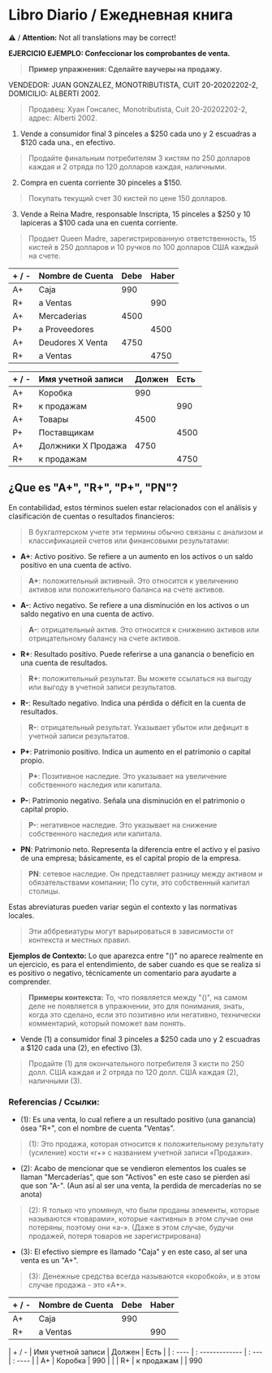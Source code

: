# Libro Diario / Ежедневная книга
⚠️ / **Attention:** Not all translations may be correct!

**EJERCICIO EJEMPLO: Confeccionar los comprobantes de venta.** 
>**Пример упражнения: Сделайте ваучеры на продажу.**

VENDEDOR: JUAN GONZALEZ, MONOTRIBUTISTA, CUIT 20-20202202-2, DOMICILIO: ALBERTI 2002.
>Продавец: Хуан Гонсалес, Monotributista, Cuit 20-20202202-2, адрес: Alberti 2002.

1. Vende a consumidor final 3 pinceles a $250 cada uno y 2 escuadras a $120 cada una., en efectivo.
>Продайте финальным потребителям 3 кистям по 250 долларов каждая и 2 отряда по 120 долларов каждая, наличными.
2. Compra en cuenta corriente 30 pinceles a $150.
>Покупать текущий счет 30 кистей по цене 150 долларов.
3. Vende a Reina Madre, responsable Inscripta, 15 pinceles a $250 y 10 lapiceras a $100 cada una en cuenta corriente.
>Продает Queen Madre, зарегистрированную ответственность, 15 кистей в 250 долларов и 10 ручков по 100 долларов США каждый на счете.

| + / - | Nombre de Cuenta | Debe | Haber |
| :---- | :--------------- | :--- | :---- |
| A+    | Caja             | 990  |       |
| R+    | a Ventas         |      | 990   |
| A+    | Mercaderias      | 4500 |       |
| P+    | a Proveedores    |      | 4500  |
| A+    | Deudores X Venta | 4750 |       |
| R+    | a Ventas         |      | 4750  |

| + / - | Имя учетной записи | Должен | Есть |
| :---- | :----------------- | :----- | :--- |
| A+    | Коробка            | 990    |      |
| R+    | к продажам         |        | 990  |
| A+    | Товары             | 4500   |      |
| P+    | Поставщикам        |        | 4500 |
| A+    | Должники X Продажа | 4750   |      |
| R+    | к продажам         |        | 4750 |

## ¿Que es "A+", "R+", "P+", "PN"?

En contabilidad, estos términos suelen estar relacionados con el análisis y clasificación de cuentas o resultados financieros:
>В бухгалтерском учете эти термины обычно связаны с анализом и классификацией счетов или финансовыми результатами:

- **A+**: Activo positivo. Se refiere a un aumento en los activos o un saldo positivo en una cuenta de activo.
>**A+**: положительный активный. Это относится к увеличению активов или положительного баланса на счете активов.
- **A-**: Activo negativo. Se refiere a una disminución en los activos o un saldo negativo en una cuenta de activo.
>**A-**: отрицательный актив. Это относится к снижению активов или отрицательному балансу на счете активов.
- **R+**: Resultado positivo. Puede referirse a una ganancia o beneficio en una cuenta de resultados.
>**R+**: положительный результат. Вы можете ссылаться на выгоду или выгоду в учетной записи результатов.
- **R-**: Resultado negativo. Indica una pérdida o déficit en la cuenta de resultados.
>**R-**: отрицательный результат. Указывает убыток или дефицит в учетной записи результатов.
- **P+**: Patrimonio positivo. Indica un aumento en el patrimonio o capital propio.
>**P+**: Позитивное наследие. Это указывает на увеличение собственного наследия или капитала.
- **P-**: Patrimonio negativo. Señala una disminución en el patrimonio o capital propio.
>**P-**: негативное наследие. Это указывает на снижение собственного наследия или капитала.
- **PN**: Patrimonio neto. Representa la diferencia entre el activo y el pasivo de una empresa; básicamente, es el capital propio de la empresa.
>**PN**: сетевое наследие. Он представляет разницу между активом и обязательствами компании; По сути, это собственный капитал столицы.

Estas abreviaturas pueden variar según el contexto y las normativas locales.
>Эти аббревиатуры могут варьироваться в зависимости от контекста и местных правил.

**Ejemplos de  Contexto:** Lo que aparezca entre "()" no aparece realmente en un ejercicio, es para el entendimiento, de saber cuando es que se realiza si es positivo o negativo, técnicamente un comentario para ayudarte a comprender.
>**Примеры контекста:** То, что появляется между "()", на самом деле не появляется в упражнении, это для понимания, знать, когда это сделано, если это позитивно или негативно, технически комментарий, который поможет вам понять.
- Vende (1) a consumidor final 3 pinceles a $250 cada uno y 2 escuadras a $120 cada una (2), en efectivo (3).
>Продайте (1) для окончательного потребителя 3 кисти по 250 долл. США каждая и 2 отряда по 120 долл. США каждая (2), наличными (3).

### Referencias / Ссылки:
- (1): Es una venta, lo cual refiere a un resultado positivo (una ganancia) ósea "R+", con el nombre de cuenta "Ventas".
>(1): Это продажа, которая относится к положительному результату (усиление) кости «r+» с названием учетной записи «Продажи».
- (2): Acabo de mencionar que se vendieron elementos los cuales se llaman "Mercaderías", que son "Activos" en este caso se pierden así que son "A-". (Aun así al ser una venta, la perdida de mercaderías no se anota)
>(2): Я только что упомянул, что были проданы элементы, которые называются «товарами», которые «активны» в этом случае они потеряны, поэтому они «а-». (Даже в этом случае, будучи продажей, потеря товаров не зарегистрирована)
- (3): El efectivo siempre es llamado "Caja" y en este caso, al ser una venta es un "A+".
>(3): Денежные средства всегда называются «коробкой», и в этом случае продажа - это «A+».

| + / - | Nombre de Cuenta | Debe | Haber |
| :---- | :--------------- | :--- | :---- |
| A+    | Caja             | 990  |       |
| R+    | a Ventas         |      | 990   

| + / - | Имя учетной записи | Должен | Есть |
| : ---- | : ------------- | : --- | : ---- |
| A+ | Коробка | 990 | |
| R+ | к продажам | | 990
